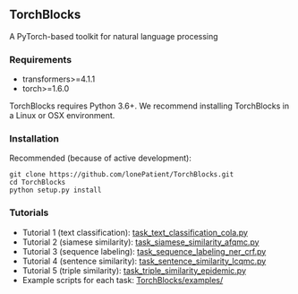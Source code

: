 ## TorchBlocks

A PyTorch-based toolkit for natural language processing


### Requirements

- transformers>=4.1.1
- torch>=1.6.0

TorchBlocks requires Python 3.6+. We recommend installing TorchBlocks in a Linux or OSX environment.

### Installation

Recommended (because of active development):

```shell
git clone https://github.com/lonePatient/TorchBlocks.git
cd TorchBlocks
python setup.py install
```

### Tutorials

* Tutorial 1 (text classification): [task_text_classification_cola.py](https://github.com/lonePatient/TorchBlocks/blob/master/examples/task_text_classification_cola.py)
* Tutorial 2 (siamese similarity): [task_siamese_similarity_afqmc.py](https://github.com/lonePatient/TorchBlocks/blob/master/examples/task_siamese_similarity_afqmc.py)
* Tutorial 3 (sequence labeling): [task_sequence_labeling_ner_crf.py](https://github.com/lonePatient/TorchBlocks/blob/master/examples/task_sequence_labeling_ner_crf.py)
* Tutorial 4 (sentence similarity): [task_sentence_similarity_lcqmc.py](https://github.com/lonePatient/TorchBlocks/blob/master/examples/task_sentence_similarity_lcqmc.py)
* Tutorial 5 (triple similarity): [task_triple_similarity_epidemic.py](https://github.com/lonePatient/TorchBlocks/blob/master/examples/task_triple_similarity_epidemic.py)
* Example scripts for each task: [TorchBlocks/examples/](https://github.com/lonePatient/TorchBlocks/tree/master/examples)

